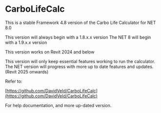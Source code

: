 # CarboLifeCalc

This is a stable Framework 4.8 version of the Carbo Life Calculator for NET 8.0

This version will always begin with a 1.8.x.x version 
The NET 8 will begin with a 1.9.x.x version 

This version works on Revit 2024 and below

This version will only keep essential features working to run the calculator. The NET version will progress with more up to date features and updates. 
(Revit 2025 onwards)

Refer to:

[https://github.com/DavidVeld/CarboLifeCalc](https://github.com/DavidVeld/CarboLifeCalc)

For help documentation, and more up-dated version.



